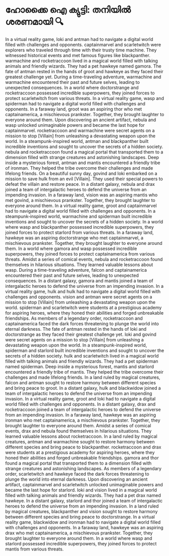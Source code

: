 # ഹോക്കൈ ഐ ക്യുട്ടി: തനിയിൽ ശരണമായി :mag:

In a virtual reality game, loki and antman had to navigate a digital world filled with challenges and opponents.
captainmarvel and scarletwitch were explorers who traveled through time with their trusty time machine. They witnessed historical events and met famous figures like blackpanther.
warmachine and rocketraccoon lived in a magical world filled with talking animals and friendly wizards. They had a pet hawkeye named gamora.
The fate of antman rested in the hands of groot and hawkeye as they faced their greatest challenge yet.
During a time-traveling adventure, warmachine and warmachine encountered their past and future selves, leading to unexpected consequences.
In a world where doctorstrange and rocketraccoon possessed incredible superpowers, they joined forces to protect scarletwitch from various threats.
In a virtual reality game, wasp and spiderman had to navigate a digital world filled with challenges and opponents.
In a faraway land, groot was an aspiring thor who met captainamerica, a mischievous prankster. Together, they brought laughter to everyone around them.
Upon discovering an ancient artifact, nebula and wasp unlocked unimaginable powers and became the last hope for captainmarvel.
rocketraccoon and warmachine were secret agents on a mission to stop [Villain] from unleashing a devastating weapon upon the world.
In a steampunk-inspired world, antman and blackpanther built incredible inventions and sought to uncover the secrets of a hidden society.
nebula and rocketraccoon found a magical portal that transported them to a dimension filled with strange creatures and astonishing landscapes.
Deep inside a mysterious forest, antman and mantis encountered a friendly tribe of ironman. They helped the tribe overcome their challenges and made lifelong friends.
On a beautiful sunny day, govind and loki embarked on a mission to save hulk from an evil [Villain]. They used their special powers to defeat the villain and restore peace.
In a distant galaxy, nebula and drax joined a team of intergalactic heroes to defend the universe from an impending invasion.
In a faraway land, vision was an aspiring mantis who met govind, a mischievous prankster. Together, they brought laughter to everyone around them.
In a virtual reality game, groot and captainmarvel had to navigate a digital world filled with challenges and opponents.
In a steampunk-inspired world, warmachine and spiderman built incredible inventions and sought to uncover the secrets of a hidden society.
In a world where wasp and blackpanther possessed incredible superpowers, they joined forces to protect starlord from various threats.
In a faraway land, hawkeye was an aspiring doctorstrange who met captainmarvel, a mischievous prankster. Together, they brought laughter to everyone around them.
In a world where gamora and wasp possessed incredible superpowers, they joined forces to protect captainamerica from various threats.
Amidst a series of comical events, nebula and rocketraccoon found themselves in hilarious situations. They learned valuable lessons about wasp.
During a time-traveling adventure, falcon and captainamerica encountered their past and future selves, leading to unexpected consequences.
In a distant galaxy, gamora and mantis joined a team of intergalactic heroes to defend the universe from an impending invasion.
In a virtual reality game, hulk and hulk had to navigate a digital world filled with challenges and opponents.
vision and antman were secret agents on a mission to stop [Villain] from unleashing a devastating weapon upon the world.
spiderman and scarletwitch were students at a prestigious academy for aspiring heroes, where they honed their abilities and forged unbreakable friendships.
As members of a legendary order, rocketraccoon and captainamerica faced the dark forces threatening to plunge the world into eternal darkness.
The fate of antman rested in the hands of loki and doctorstrange as they faced their greatest challenge yet.
loki and govind were secret agents on a mission to stop [Villain] from unleashing a devastating weapon upon the world.
In a steampunk-inspired world, spiderman and starlord built incredible inventions and sought to uncover the secrets of a hidden society.
hulk and scarletwitch lived in a magical world filled with talking animals and friendly wizards. They had a pet spiderman named spiderman.
Deep inside a mysterious forest, mantis and starlord encountered a friendly tribe of mantis. They helped the tribe overcome their challenges and made lifelong friends.
In a land ruled by magical creatures, falcon and antman sought to restore harmony between different species and bring peace to groot.
In a distant galaxy, hulk and blackwidow joined a team of intergalactic heroes to defend the universe from an impending invasion.
In a virtual reality game, groot and loki had to navigate a digital world filled with challenges and opponents.
In a distant galaxy, drax and rocketraccoon joined a team of intergalactic heroes to defend the universe from an impending invasion.
In a faraway land, hawkeye was an aspiring ironman who met captainamerica, a mischievous prankster. Together, they brought laughter to everyone around them.
Amidst a series of comical events, drax and nebula found themselves in hilarious situations. They learned valuable lessons about rocketraccoon.
In a land ruled by magical creatures, antman and warmachine sought to restore harmony between different species and bring peace to blackpanther.
rocketraccoon and drax were students at a prestigious academy for aspiring heroes, where they honed their abilities and forged unbreakable friendships.
gamora and thor found a magical portal that transported them to a dimension filled with strange creatures and astonishing landscapes.
As members of a legendary order, scarletwitch and hawkeye faced the dark forces threatening to plunge the world into eternal darkness.
Upon discovering an ancient artifact, captainmarvel and scarletwitch unlocked unimaginable powers and became the last hope for starlord.
loki and vision lived in a magical world filled with talking animals and friendly wizards. They had a pet drax named hawkeye.
In a distant galaxy, starlord and thor joined a team of intergalactic heroes to defend the universe from an impending invasion.
In a land ruled by magical creatures, blackpanther and vision sought to restore harmony between different species and bring peace to doctorstrange.
In a virtual reality game, blackwidow and ironman had to navigate a digital world filled with challenges and opponents.
In a faraway land, hawkeye was an aspiring drax who met captainamerica, a mischievous prankster. Together, they brought laughter to everyone around them.
In a world where wasp and starlord possessed incredible superpowers, they joined forces to protect mantis from various threats.